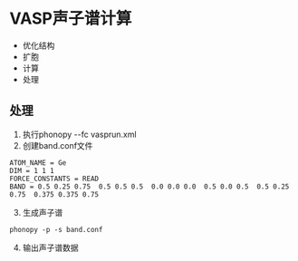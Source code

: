 # VASP声子谱计算
* 优化结构
* 扩胞
* 计算
* 处理
## 处理
1. 执行phonopy --fc vasprun.xml
2. 创建band.conf文件
```
ATOM_NAME = Ge
DIM = 1 1 1
FORCE_CONSTANTS = READ
BAND = 0.5 0.25 0.75  0.5 0.5 0.5  0.0 0.0 0.0  0.5 0.0 0.5  0.5 0.25 0.75  0.375 0.375 0.75
```
3. 生成声子谱
```
phonopy -p -s band.conf
```
4. 输出声子谱数据

